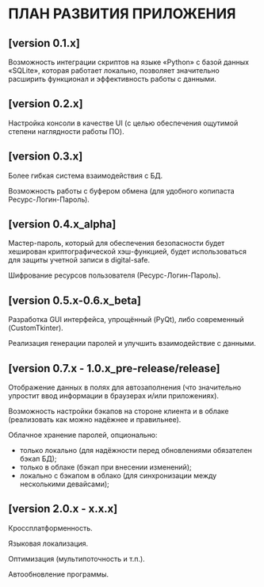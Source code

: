 # ПЛАН РАЗВИТИЯ ПРИЛОЖЕНИЯ

## [version 0.1.x]

Возможность интеграции скриптов на языке «Python» с базой данных «SQLite», которая работает локально, позволяет значительно расширить функционал и эффективность работы с данными.

## [version 0.2.x]

Настройка консоли в качестве UI (с целью обеспечения ощутимой степени наглядности работы ПО).

## [version 0.3.x]

Более гибкая система взаимодействия с БД.

Возможность работы с буфером обмена (для удобного копипаста Ресурс-Логин-Пароль).

## [version 0.4.x_alpha]

Мастер-пароль, который для обеспечения безопасности будет хеширован криптографической хэш-функцией, будет использоваться для защиты учетной записи в digital-safe.

Шифрование ресурсов пользователя (Ресурс-Логин-Пароль).

## [version 0.5.x-0.6.x_beta]

Разработка GUI интерфейса, упрощённый (PyQt), либо современный (CustomTkinter).

Реализация генерации паролей и улучшить взаимодействие с данными.

## [version 0.7.x - 1.0.x_pre-release/release]

Отображение данных в полях для автозаполнения (что значительно упростит ввод информации в браузерах и/или приложениях).

Возможность настройки бэкапов на стороне клиента и в облаке (реализовать как можно надёжнее и правильнее).

Облачное хранение паролей, опционально:

- только локально (для надёжности перед обновлениями обязателен бэкап БД);
- только в облаке (бэкап при внесении изменений);
- локально с бэкапом в облако (для синхронизации между несколькими девайсами);

## [version 2.0.x - x.x.x]

Кроссплатформенность.

Языковая локализация.

Оптимизация (мультипоточность и т.п.).

Автообновление программы.
